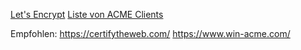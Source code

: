 [Let's Encrypt](https://letsencrypt.org/de/)
[Liste von ACME Clients](https://letsencrypt.org/de/docs/client-options/)

Empfohlen:
https://certifytheweb.com/
https://www.win-acme.com/
